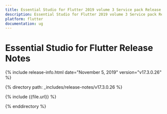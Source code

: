```yaml
---
title: Essential Studio for Flutter 2019 volume 3 Service pack Release Release Notes  
description: Essential Studio for Flutter 2019 volume 3 Service pack Release Release Notes  
platform: flutter
documentation: ug
---
```


# Essential Studio for Flutter  Release Notes  

{% include release-info.html date="November 5, 2019"  version="v17.3.0.26" %} 


{% directory path: _includes/release-notes/v17.3.0.26 %}

{% include {{file.url}} %}

{% enddirectory %}